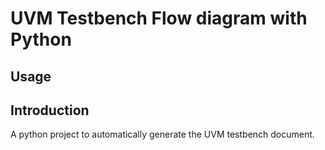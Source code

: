 # UVM Testbench Flow diagram with Python 

## Usage
## Introduction 
A python project to automatically generate the UVM testbench document. 

